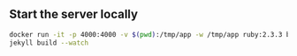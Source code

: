 

## Start the server locally

```bash
docker run -it -p 4000:4000 -v $(pwd):/tmp/app -w /tmp/app ruby:2.3.3 bundle install && /bin/bash
jekyll build --watch
```
